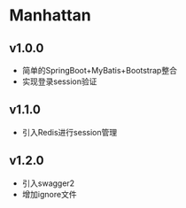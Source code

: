 # Manhattan
## v1.0.0 ##
* 简单的SpringBoot+MyBatis+Bootstrap整合
* 实现登录session验证
## v1.1.0 ##
* 引入Redis进行session管理
## v1.2.0 ##
* 引入swagger2
* 增加ignore文件